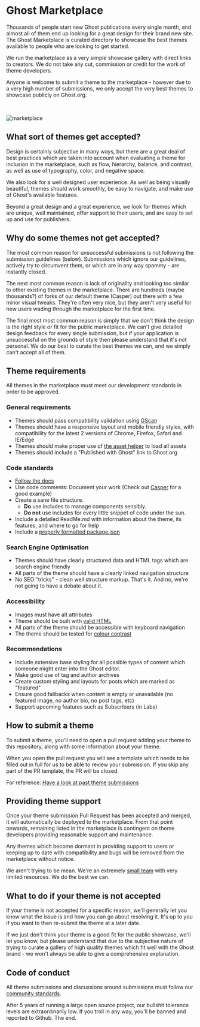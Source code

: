 # Ghost Marketplace

Thousands of people start new Ghost publications every single month, and almost all of them end up looking for a great design for their brand new site. The Ghost Marketplace is curated directory to showcase the best themes available to people who are looking to get started.

We run the marketplace as a very simple showcase gallery with direct links to creators. We do not take any cut, commission or credit for the work of theme developers.

Anyone is welcome to submit a theme to the marketplace - however due to a very high number of submissions, we only accept the very best themes to showcase publicly on Ghost.org.

<br>

![marketplace](https://user-images.githubusercontent.com/120485/32403908-3203a9dc-c180-11e7-8c00-c1a1186b621d.jpg)


## What sort of themes get accepted?

Design is certainly subjective in many ways, but there are a great deal of best practices which are taken into account when evaluating a theme for inclusion in the marketplace, such as flow, hierarchy, balance, and contrast, as well as use of typography, color, and negative space.

We also look for a well designed user experience. As well as being visually beautiful, themes should work smoothly, be easy to navigate, and make use of Ghost's available features.

Beyond a great design and a great experience, we look for themes which are unique, well maintained, offer support to their users, and are easy to set up and use for publishers.


## Why do some themes not get accepted?

The most common reason for unsuccessful submissions is not following the submission guidelines (below). Submissions which ignore our guidelines, actively try to circumvent them, or which are in any way spammy - are instantly closed.

The next most common reason is lack of originality and looking too similar to other existing themes in the marketplace. There are hundreds (maybe thousands?) of forks of our default theme (Casper) out there with a few minor visual tweaks. They're often very nice, but they aren't very useful for new users wading through the marketplace for the first time.

The final most most common reason is simply that we don't think the design is the right style or fit for the public marketplace. We can't give detailed design feedback for every single submission, but if your application is unsuccessful on the grounds of style then please understand that it's not personal. We do our best to curate the best themes we can, and we simply can't accept all of them.


## Theme requirements

All themes in the marketplace must meet our development standards in order to be approved.

### General requirements

- Themes should pass compatibility validation using [GScan](https://gscan.ghost.org/)
- Themes should have a responsive layout and mobile friendly styles, with compatibility for the latest 2 versions of Chrome, Firefox, Safari and IE/Edge
- Themes should make proper use of [the asset helper](https://themes.ghost.org/docs/asset) to load all assets
- Themes should include a "Published with Ghost" link to Ghost.org


### Code standards

- [Follow the docs](http://themes.ghost.org/docs)
- Use code comments: Document your work (Check out [Casper](https://github.com/TryGhost/Casper/blob/master/index.hbs) for a good example)
- Create a sane file structure.
    - **Do** use includes to manage components sensibly.
    - **Do not** use includes for every little snippet of code under the sun.
- Include a detailed ReadMe.md with information about the theme, its features, and where to go for help
- Include a [properly formatted package.json](https://github.com/TryGhost/Casper/blob/master/package.json)

### Search Engine Optimisation

- Themes should have clearly structured data and HTML tags which are search engine friendly
- All parts of the theme should have a clearly linked navigation structure
- No SEO "tricks" - clean well structure markup. That's it. And no, we're not going to have a debate about it.

### Accessibility

- Images must have alt attributes
- Theme should be built with [valid HTML](https://validator.w3.org/)
- All parts of the theme should be accessible with keyboard navigation
- The theme should be tested for [colour contrast](http://contrast-finder.tanaguru.com/)

### Recommendations

- Include extensive base styling for all possible types of content which someone might enter into the Ghost editor.
- Make good use of tag and author archives
- Create custom styling and layouts for posts which are marked as "featured"
- Ensure good fallbacks when content is empty or unavailable (no featured image, no author bio, no post tags, etc)
- Support upcoming features such as Subscribers (in Labs)


## How to submit a theme

To submit a theme, you'll need to open a pull request adding your theme to this repository, along with some information about your theme.

When you open the pull request you will see a template which needs to be filled out in full for us to be able to review your submission. If you skip any part of the PR template, the PR will be closed.

For reference: [Have a look at past theme submissions](https://github.com/TryGhost/Marketplace/pulls?q=is%3Apr+is%3Aclosed)


## Providing theme support

Once your theme submission Pull Request has been accepted and merged, it will automatically be deployed to the marketplace. From that point onwards, remaining listed in the marketplace is contingent on theme developers providing reasonable support and maintenance.

Any themes which become dormant in providing support to users or keeping up to date with compatibility and bugs will be removed from the marketplace without notice.

We aren't trying to be mean. We're an extremely [small team](https://ghost.org/about/) with very limited resources. We do the best we can.


## What to do if your theme is not accepted

If your theme is not accepted for a specific reason, we'll generally let you know what the issue is and how you can go about resolving it. It's up to you if you want to then re-submit the theme at a later date.

If we just don't think your theme is a good fit for the public showcase, we'll let you know, but please understand that due to the subjective nature of trying to curate a gallery of high quality themes which fit well with the Ghost brand - we won't always be able to give a comprehensive explanation.


## Code of conduct

All theme submissions and discussions around submissions must follow our [community standards](https://ghost.org/conduct/).

After 5 years of running a large open source project, our bullshit tolerance levels are extraordinarily low. If you troll in any way, you'll be banned and reported to Github. The end.

